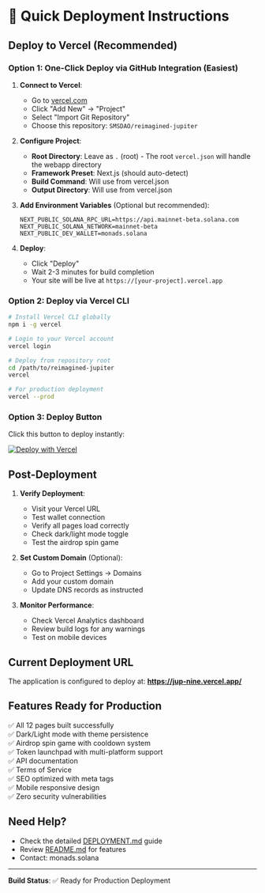 # 🚀 Quick Deployment Instructions

## Deploy to Vercel (Recommended)

### Option 1: One-Click Deploy via GitHub Integration (Easiest)

1. **Connect to Vercel**:
   - Go to [vercel.com](https://vercel.com)
   - Click "Add New" → "Project"
   - Select "Import Git Repository"
   - Choose this repository: `SMSDAO/reimagined-jupiter`

2. **Configure Project**:
   - **Root Directory**: Leave as `.` (root) - The root `vercel.json` will handle the webapp directory
   - **Framework Preset**: Next.js (should auto-detect)
   - **Build Command**: Will use from vercel.json
   - **Output Directory**: Will use from vercel.json

3. **Add Environment Variables** (Optional but recommended):
   ```
   NEXT_PUBLIC_SOLANA_RPC_URL=https://api.mainnet-beta.solana.com
   NEXT_PUBLIC_SOLANA_NETWORK=mainnet-beta
   NEXT_PUBLIC_DEV_WALLET=monads.solana
   ```

4. **Deploy**:
   - Click "Deploy"
   - Wait 2-3 minutes for build completion
   - Your site will be live at `https://[your-project].vercel.app`

### Option 2: Deploy via Vercel CLI

```bash
# Install Vercel CLI globally
npm i -g vercel

# Login to your Vercel account
vercel login

# Deploy from repository root
cd /path/to/reimagined-jupiter
vercel

# For production deployment
vercel --prod
```

### Option 3: Deploy Button

Click this button to deploy instantly:

[![Deploy with Vercel](https://vercel.com/button)](https://vercel.com/new/clone?repository-url=https://github.com/SMSDAO/reimagined-jupiter)

## Post-Deployment

1. **Verify Deployment**:
   - Visit your Vercel URL
   - Test wallet connection
   - Verify all pages load correctly
   - Check dark/light mode toggle
   - Test the airdrop spin game

2. **Set Custom Domain** (Optional):
   - Go to Project Settings → Domains
   - Add your custom domain
   - Update DNS records as instructed

3. **Monitor Performance**:
   - Check Vercel Analytics dashboard
   - Review build logs for any warnings
   - Test on mobile devices

## Current Deployment URL

The application is configured to deploy at: **https://jup-nine.vercel.app/**

## Features Ready for Production

✅ All 12 pages built successfully  
✅ Dark/Light mode with theme persistence  
✅ Airdrop spin game with cooldown system  
✅ Token launchpad with multi-platform support  
✅ API documentation  
✅ Terms of Service  
✅ SEO optimized with meta tags  
✅ Mobile responsive design  
✅ Zero security vulnerabilities  

## Need Help?

- Check the detailed [DEPLOYMENT.md](./webapp/DEPLOYMENT.md) guide
- Review [README.md](./webapp/README.md) for features
- Contact: monads.solana

---

**Build Status**: ✅ Ready for Production Deployment
